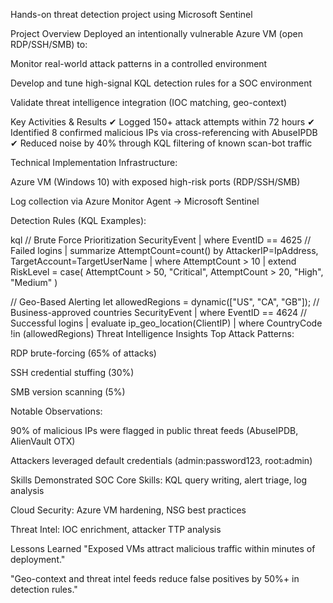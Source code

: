 Hands-on threat detection project using Microsoft Sentinel

Project Overview
Deployed an intentionally vulnerable Azure VM (open RDP/SSH/SMB) to:

Monitor real-world attack patterns in a controlled environment

Develop and tune high-signal KQL detection rules for a SOC environment

Validate threat intelligence integration (IOC matching, geo-context)

Key Activities & Results
✔ Logged 150+ attack attempts within 72 hours
✔ Identified 8 confirmed malicious IPs via cross-referencing with AbuseIPDB
✔ Reduced noise by 40% through KQL filtering of known scan-bot traffic

Technical Implementation
Infrastructure:

Azure VM (Windows 10) with exposed high-risk ports (RDP/SSH/SMB)

Log collection via Azure Monitor Agent → Microsoft Sentinel

Detection Rules (KQL Examples):

kql
// Brute Force Prioritization
SecurityEvent
| where EventID == 4625 // Failed logins
| summarize AttemptCount=count() by AttackerIP=IpAddress, TargetAccount=TargetUserName
| where AttemptCount > 10
| extend RiskLevel = case(
    AttemptCount > 50, "Critical",
    AttemptCount > 20, "High",
    "Medium"
)

// Geo-Based Alerting
let allowedRegions = dynamic(["US", "CA", "GB"]); // Business-approved countries
SecurityEvent
| where EventID == 4624 // Successful logins
| evaluate ip_geo_location(ClientIP)
| where CountryCode !in (allowedRegions)
Threat Intelligence Insights
Top Attack Patterns:

RDP brute-forcing (65% of attacks)

SSH credential stuffing (30%)

SMB version scanning (5%)

Notable Observations:

90% of malicious IPs were flagged in public threat feeds (AbuseIPDB, AlienVault OTX)

Attackers leveraged default credentials (admin:password123, root:admin)

Skills Demonstrated
SOC Core Skills: KQL query writing, alert triage, log analysis

Cloud Security: Azure VM hardening, NSG best practices

Threat Intel: IOC enrichment, attacker TTP analysis

Lessons Learned
"Exposed VMs attract malicious traffic within minutes of deployment."

"Geo-context and threat intel feeds reduce false positives by 50%+ in detection rules."
